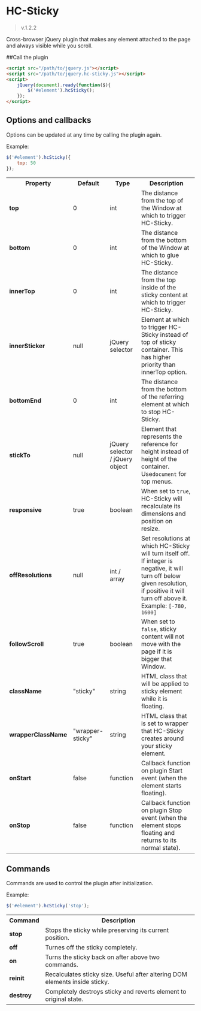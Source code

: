 HC-Sticky
=========

> v.1.2.2


Cross-browser jQuery plugin that makes any element attached to the page and always visible while you scroll.


##Call the plugin

```html
<script src="/path/to/jquery.js"></script>
<script src="/path/to/jquery.hc-sticky.js"></script>
<script>
	jQuery(document).ready(function($){
		$('#element').hcSticky();
	});
</script>
```

## Options and callbacks

Options can be updated at any time by calling the plugin again.

Example:
```javascript
$('#element').hcSticky({
	top: 50
});
```

<table>
	<tr>
		<th>Property</th>
		<th>Default</th>
		<th>Type</th>
		<th>Description</th>
	</tr>
	<tr>
		<td><strong>top</strong></td>
		<td>0</td>
		<td>int</td>
		<td>The distance from the top of the Window at which to trigger HC-Sticky.</td>
	</tr>
	<tr>
		<td><strong>bottom</strong></td>
		<td>0</td>
		<td>int</td>
		<td>The distance from the bottom of the Window at which to glue HC-Sticky.</td>
	</tr>
	<tr>
		<td><strong>innerTop</strong></td>
		<td>0</td>
		<td>int</td>
		<td>The distance from the top inside of the sticky content at which to trigger HC-Sticky.</td>
	</tr>
	<tr>
		<td><strong>innerSticker</strong></td>
		<td>null</td>
		<td>jQuery selector</td>
		<td>Element at which to trigger HC-Sticky instead of top of sticky container. This has higher priority than innerTop option.</td>
	</tr>
	<tr>
		<td><strong>bottomEnd</strong></td>
		<td>0</td>
		<td>int</td>
		<td>The distance from the bottom of the referring element at which to stop HC-Sticky.</td>
	</tr>
	<tr>
		<td><strong>stickTo</strong></td>
		<td>null</td>
		<td>jQuery selector / jQuery object</td>
		<td>Element that represents the reference for height instead of height of the container. Use<code>document</code> for top menus.</td>
	</tr>
	<tr>
		<td><strong>responsive</strong></td>
		<td>true</td>
		<td>boolean</td>
		<td>When set to <code>true</code>, HC-Sticky will recalculate its dimensions and position on resize.</td>
	</tr>
	<tr>
		<td><strong>offResolutions</strong></td>
		<td>null</td>
		<td>int / array</td>
		<td>Set resolutions at which HC-Sticky will turn itself off. If integer is negative, it will turn off below given resolution, if positive it will turn off above it. Example: <code>[-780, 1600]</code></td>
	</tr>
	<tr>
		<td><strong>followScroll</strong></td>
		<td>true</td>
		<td>boolean</td>
		<td>When set to <code>false</code>, sticky content will not move with the page if it is bigger that Window.</td>
	</tr>
	<tr>
		<td><strong>className</strong></td>
		<td>"sticky"</td>
		<td>string</td>
		<td>HTML class that will be applied to sticky element while it is floating.</td>
	</tr>
	<tr>
		<td><strong>wrapperClassName</strong></td>
		<td>"wrapper-sticky"</td>
		<td>string</td>
		<td>HTML class that is set to wrapper that HC-Sticky creates around your sticky element.</td>
	</tr>
	<tr>
		<td><strong>onStart</strong></td>
		<td>false</td>
		<td>function</td>
		<td>Callback function on plugin Start event (when the element starts floating).</td>
	</tr>
	<tr>
		<td><strong>onStop</strong></td>
		<td>false</td>
		<td>function</td>
		<td>Callback function on plugin Stop event (when the element stops floating and returns to its normal state).</td>
	</tr>
</table>


## Commands

Commands are used to control the plugin after initialization.

Example:
```javascript
$('#element').hcSticky('stop');
```

<table>
	<tr>
		<th>Command</th>
		<th>Description</th>
	</tr>
	<tr>
		<td><strong>stop</strong></td>
		<td>Stops the sticky while preserving its current position.</td>
	</tr>
	<tr>
		<td><strong>off</strong></td>
		<td>Turnes off the sticky completely.</td>
	</tr>
	<tr>
		<td><strong>on</strong></td>
		<td>Turns the sticky back on after above two commands.</td>
	</tr>
	<tr>
		<td><strong>reinit</strong></td>
		<td>Recalculates sticky size. Useful after altering DOM elements inside sticky.</td>
	</tr>
	<tr>
		<td><strong>destroy</strong></td>
		<td>Completely destroys sticky and reverts element to original state.</td>
	</tr>
</table>